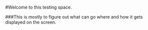 #Welcome to this testing space.

###This is mostly to figure out what can go where and how it gets displayed on the screen. 
